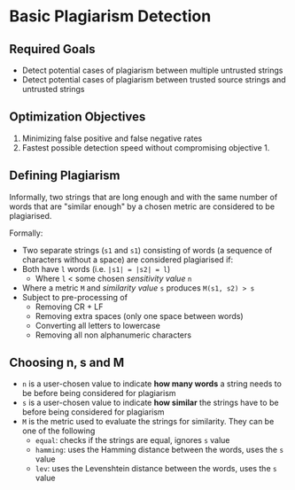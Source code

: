 # Basic Plagiarism Detection
## Required Goals
- Detect potential cases of plagiarism between multiple untrusted strings
- Detect potential cases of plagiarism between trusted source strings and untrusted strings

## Optimization Objectives
1. Minimizing false positive and false negative rates
2. Fastest possible detection speed without compromising objective 1.

## Defining Plagiarism
Informally, two strings that are long enough and with the same number of words that are "similar enough" by a chosen metric are considered to be plagiarised. 

Formally:
- Two separate strings (`s1` and `s1`) consisting of words (a sequence of characters without a space) are considered plagiarised if: 
- Both have `l` words (i.e. `|s1| = |s2| = l`)
    - Where `l` < some chosen *sensitivity value* `n`
- Where a metric `M` and *similarity value* `s` produces `M(s1, s2) > s`
- Subject to pre-processing of
    - Removing CR + LF
    - Removing extra spaces (only one space between words)
    - Converting all letters to lowercase
    - Removing all non alphanumeric characters

## Choosing n, s and M
- `n` is a user-chosen value to indicate **how many words** a string needs to be before being considered for plagiarism
- `s` is a user-chosen value to indicate **how similar** the strings have to be before being considered for plagiarism
- `M` is the metric used to evaluate the strings for similarity. They can be one of the following
    - `equal`: checks if the strings are equal, ignores `s` value
    - `hamming`: uses the Hamming distance between the words, uses the `s` value
    - `lev`: uses the Levenshtein distance between the words, uses the `s` value